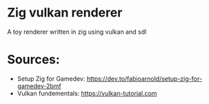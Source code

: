 # Zig vulkan renderer

A toy renderer written in zig using vulkan and sdl

# Sources:

* Setup Zig for Gamedev: https://dev.to/fabioarnold/setup-zig-for-gamedev-2bmf 
* Vulkan fundementals: https://vulkan-tutorial.com